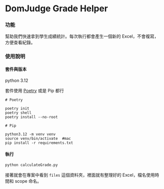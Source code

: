 # DomJudge Grade Helper

### 功能
幫助我們快速拿到學生成績統計。每次執行都會產生一個新的 Excel，不會複寫，方便查看紀錄。

### 使用說明
#### 套件與版本
python 3.12

套件使用 [Poetry](https://python-poetry.org/) 或是 Pip 都行
```shell
# Poetry

poetry init
poetry shell
poetry install --no-root
```

```shell
# Pip

python3.12 -m venv venv
source venv/bin/activate  #mac
pip install -r requirements.txt
```

#### 執行
```python
python calculateGrade.py  
```

接著就會在專案中看到 `files` 這個資料夾，裡面就有整理好的 Excel，檔名使用時間和 scope 命名。

